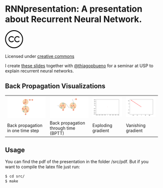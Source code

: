 # RNNpresentation: A presentation about Recurrent Neural Network.

![alt text](gifs/cc-logo.png "CC")


Licensed under [creative commons](https://github.com/felipessalvatore/RNNpresentation/blob/master/LICENSE)

I create [these slides](https://mlime.github.io/files/introduction-recurrent-neural.pdf) together with [@thiagopbueno](http://thiagopbueno.github.io/) for a seminar at USP to explain recurrent neural networks.


## Back Propagation Visualizations

<table style="width:100%">
  <tr>
    <td><img src="/gifs/RnnBackprop.gif"></td>
    <td><img src="/gifs/BPTT.gif"></td>
    <td><img src="/gifs/exploding.gif"></td>
    <td><img src="/gifs/vanishing.gif"></td>
  </tr>
  <tr>
    <td>Back propagation in one time step</td>
    <td>Back propagation through time (BPTT)</td>
    <td>Exploding gradient</td>
    <td>Vanishing gradient</td>
  </tr>
</table>


## Usage

You can find the pdf of the presentation in the folder /src/pdf. But if you want to compile the latex file just run:

```
$ cd src/
$ make
```


